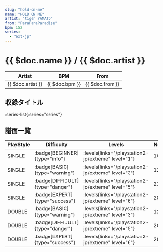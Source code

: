 ```yaml
---
slug: "hold-on-me"
name: "HOLD ON ME"
artist: "tiger YAMATO"
from: "ParaParaParadise"
bpm: 152
series:
  - "ext-jp"
---
```


# {{ $doc.name }} / {{ $doc.artist }}

|Artist|BPM|From|
|------|---|----|
|{{ $doc.artist }}|{{ $doc.bpm }}|{{ $doc.from }}|

## 収録タイトル

:series-list{:series="series"}

## 譜面一覧

|PlayStyle|Difficulty|Levels|Notes|Movie|
|---------|----------|------|-----|-----|
|SINGLE| :badge[BEGINNER]{type="info"}| :levels{links="/playstation2-jp/extreme" level="1"}|107/0||
|SINGLE| :badge[BASIC]{type="warning"}| :levels{links="/playstation2-jp/extreme" level="3"}|124/4||
|SINGLE| :badge[DIFFICULT]{type="danger"}| :levels{links="/playstation2-jp/extreme" level="5"}|210/5||
|SINGLE| :badge[EXPERT]{type="success"}| :levels{links="/playstation2-jp/extreme" level="6"}|282/5||
|DOUBLE| :badge[BASIC]{type="warning"}| :levels{links="/playstation2-jp/extreme" level="3"}|121/4||
|DOUBLE| :badge[DIFFICULT]{type="danger"}| :levels{links="/playstation2-jp/extreme" level="5"}|203/5||
|DOUBLE| :badge[EXPERT]{type="success"}| :levels{links="/playstation2-jp/extreme" level="6"}|286/5||
